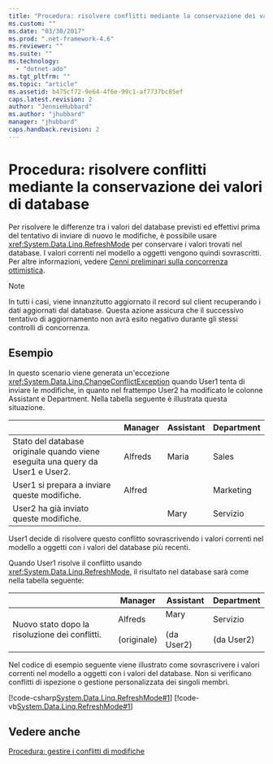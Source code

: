 ```yaml
---
title: "Procedura: risolvere conflitti mediante la conservazione dei valori di database | Microsoft Docs"
ms.custom: ""
ms.date: "03/30/2017"
ms.prod: ".net-framework-4.6"
ms.reviewer: ""
ms.suite: ""
ms.technology: 
  - "dotnet-ado"
ms.tgt_pltfrm: ""
ms.topic: "article"
ms.assetid: b475cf72-9e64-4f6e-99c1-af7737bc85ef
caps.latest.revision: 2
author: "JennieHubbard"
ms.author: "jhubbard"
manager: "jhubbard"
caps.handback.revision: 2
---
```

# Procedura: risolvere conflitti mediante la conservazione dei valori di database
Per risolvere le differenze tra i valori del database previsti ed effettivi prima del tentativo di inviare di nuovo le modifiche, è possibile usare <xref:System.Data.Linq.RefreshMode> per conservare i valori trovati nel database.  I valori correnti nel modello a oggetti vengono quindi sovrascritti.  Per altre informazioni, vedere [Cenni preliminari sulla concorrenza ottimistica](../../../../../../docs/framework/data/adonet/sql/linq/optimistic-concurrency-overview.md).  
  
> [!NOTE]
>  In tutti i casi, viene innanzitutto aggiornato il record sul client recuperando i dati aggiornati dal database.  Questa azione assicura che il successivo tentativo di aggiornamento non avrà esito negativo durante gli stessi controlli di concorrenza.  
  
## Esempio  
 In questo scenario viene generata un'eccezione <xref:System.Data.Linq.ChangeConflictException> quando User1 tenta di inviare le modifiche, in quanto nel frattempo User2 ha modificato le colonne Assistant e Department.  Nella tabella seguente è illustrata questa situazione.  
  
||Manager|Assistant|Department|  
|------|-------------|---------------|----------------|  
|Stato del database originale quando viene eseguita una query da User1 e User2.|Alfreds|Maria|Sales|  
|User1 si prepara a inviare queste modifiche.|Alfred||Marketing|  
|User2 ha già inviato queste modifiche.||Mary|Servizio|  
  
 User1 decide di risolvere questo conflitto sovrascrivendo i valori correnti nel modello a oggetti con i valori del database più recenti.  
  
 Quando User1 risolve il conflitto usando <xref:System.Data.Linq.RefreshMode>, il risultato nel database sarà come nella tabella seguente:  
  
||Manager|Assistant|Department|  
|------|-------------|---------------|----------------|  
|Nuovo stato dopo la risoluzione dei conflitti.|Alfreds<br /><br /> \(originale\)|Mary<br /><br /> \(da User2\)|Servizio<br /><br /> \(da User2\)|  
  
 Nel codice di esempio seguente viene illustrato come sovrascrivere i valori correnti nel modello a oggetti con i valori del database.  Non si verificano conflitti di ispezione o gestione personalizzata dei singoli membri.  
  
 [!code-csharp[System.Data.Linq.RefreshMode#1](../../../../../../samples/snippets/csharp/VS_Snippets_Data/system.data.linq.refreshmode/cs/program.cs#1)]
 [!code-vb[System.Data.Linq.RefreshMode#1](../../../../../../samples/snippets/visualbasic/VS_Snippets_Data/system.data.linq.refreshmode/vb/module1.vb#1)]  
  
## Vedere anche  
 [Procedura: gestire i conflitti di modifiche](../../../../../../docs/framework/data/adonet/sql/linq/how-to-manage-change-conflicts.md)